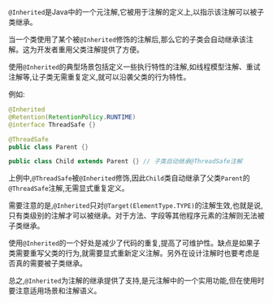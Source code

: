 `@Inherited`是Java中的一个元注解,它被用于注解的定义上,以指示该注解可以被子类继承。

当一个类使用了某个被`@Inherited`修饰的注解后,那么它的子类会自动继承该注解。这为开发者重用父类注解提供了方便。

使用`@Inherited`的典型场景包括定义一些执行特性的注解,如线程模型注解、重试注解等,让子类无需重复定义,就可以沿袭父类的行为特性。

例如:

```java
@Inherited
@Retention(RetentionPolicy.RUNTIME)
@interface ThreadSafe {}

@ThreadSafe
public class Parent {}

public class Child extends Parent {} // 子类自动继承@ThreadSafe注解
```

上例中,`@ThreadSafe`被`@Inherited`修饰,因此`Child`类自动继承了父类`Parent`的`@ThreadSafe`注解,无需显式重复定义。

需要注意的是,`@Inherited`只对`@Target(ElementType.TYPE)`的注解生效,也就是说,只有类级别的注解才可以被继承。对于方法、字段等其他程序元素的注解则无法被子类继承。

使用`@Inherited`的一个好处是减少了代码的重复,提高了可维护性。缺点是如果子类需要重写父类的行为,就需要显式重新定义注解。另外在设计注解时也要考虑是否真的需要被子类继承。

总之,`@Inherited`为注解的继承提供了支持,是元注解中的一个实用功能,但在使用时要注意适用场景和注解语义。